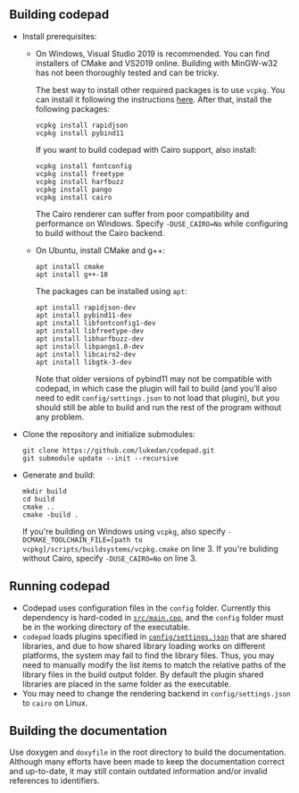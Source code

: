 ## Building codepad

- Install prerequisites:
  - On Windows, Visual Studio 2019 is recommended. You can find installers of CMake and VS2019 online. Building with MinGW-w32 has not been thoroughly tested and can be tricky.

    The best way to install other required packages is to use `vcpkg`. You can install it following the instructions [here](https://github.com/microsoft/vcpkg#quick-start-windows). After that, install the following packages:
    ```
    vcpkg install rapidjson
    vcpkg install pybind11
    ```

    If you want to build codepad with Cairo support, also install:
    ```
    vcpkg install fontconfig
    vcpkg install freetype
    vcpkg install harfbuzz
    vcpkg install pango
    vcpkg install cairo
    ```
    The Cairo renderer can suffer from poor compatibility and performance on Windows. Specify `-DUSE_CAIRO=No` while configuring to build without the Cairo backend.

  - On Ubuntu, install CMake and g++:
    ```
    apt install cmake
    apt install g++-10
    ```

    The packages can be installed using `apt`:
    ```
    apt install rapidjson-dev
    apt install pybind11-dev
    apt install libfontconfig1-dev
    apt install libfreetype-dev
    apt install libharfbuzz-dev
    apt install libpango1.0-dev
    apt install libcairo2-dev
    apt install libgtk-3-dev
    ```
    Note that older versions of pybind11 may not be compatible with codepad, in which case the plugin will fail to build (and you'll also need to edit `config/settings.json` to not load that plugin), but you should still be able to build and run the rest of the program without any problem.

- Clone the repository and initialize submodules:
  ```
  git clone https://github.com/lukedan/codepad.git
  git submodule update --init --recursive
  ```

- Generate and build:
  ```
  mkdir build
  cd build
  cmake ..
  cmake -build .
  ```
  If you're building on Windows using `vcpkg`, also specify `-DCMAKE_TOOLCHAIN_FILE=[path to vcpkg]/scripts/buildsystems/vcpkg.cmake` on line 3. If you're buliding without Cairo, specify `-DUSE_CAIRO=No` on line 3.

## Running codepad

- Codepad uses configuration files in the `config` folder. Currently this dependency is hard-coded in [`src/main.cpp`](src/main.cpp), and the `config` folder must be in the working directory of the executable.
- `codepad` loads plugins specified in [`config/settings.json`](config/settings.json) that are shared libraries, and due to how shared library loading works on different platforms, the system may fail to find the library files. Thus, you may need to manually modify the list items to match the relative paths of the library files in the build output folder. By default the plugin shared libraries are placed in the same folder as the executable.
- You may need to change the rendering backend in `config/settings.json` to `cairo` on Linux.

## Building the documentation

Use doxygen and `doxyfile` in the root directory to build the documentation. Although many efforts have been made to keep the documentation correct and up-to-date, it may still contain outdated information and/or invalid references to identifiers.
